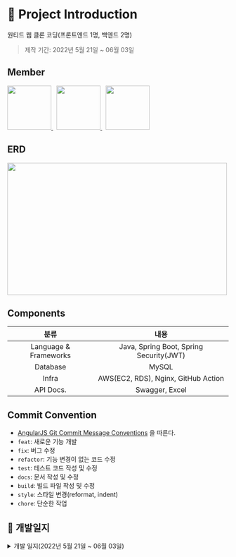 # 📝 Project Introduction
원티드 웹 클론 코딩(프론트엔드 1명, 백엔드 2명)

>제작 기간: 2022년 5월 21일 ~ 06월 03일

## Member
<p>
  <a href="https://github.com/dkswnkk">
     <img src="https://github.com/dkswnkk.png" width="100">
  </a>
  &nbsp;
  <a href="https://github.com/kys95">
   <img src="https://github.com/kys95.png" width="100">
  </a>
  &nbsp;
  <a href="https://github.com/Sukyung-Park">
   <img src="https://github.com/Sukyung-Park.png" width="100">
  </a>
</p>


## ERD

<img width="500" height="300" src="https://user-images.githubusercontent.com/70481813/169830513-aa998edd-9219-4cc1-9015-312bd42c0765.png">

## Components
|분류|내용|
|:---:|:---:|
|Language & Frameworks|Java, Spring Boot, Spring Security(JWT)|
|Database|MySQL|
|Infra|AWS(EC2, RDS), Nginx, GitHub Action|
|API Docs.|Swagger, Excel|


## Commit Convention
- [AngularJS Git Commit Message Conventions](https://gist.github.com/stephenparish/9941e89d80e2bc58a153) 을 따른다.
- `feat`: 새로운 기능 개발
- `fix`: 버그 수정
- `refactor`: 기능 변경이 없는 코드 수정
- `test`: 테스트 코드 작성 및 수정
- `docs`: 문서 작성 및 수정
- `build`: 빌드 파일 작성 및 수정
- `style`: 스타일 변경(reformat, indent)
- `chore`: 단순한 작업

## 📝 개발일지

<details>
<summary>개발 일지(2022년 5월 21일 ~ 06월 03일)</summary>

## 2022-05-21(토)
안주: ERD설계(80%진행)
  
퓨어
- ERD설계(80%진행)
- 가비아 도메인 구입 및 dev/prod 서버 구축
  
  
## 2022-05-22(일) 
안주
- ERD설계 마무리
- API 명세서 작성
 
퓨어
- ERD수정
- API 리스트업(80%)

## 2022-05-23(월) 
안주
- 회원가입 API 구현
- 로그인 API 구현
- 프론트와 회의 진행
- 1차 피드백 받음

퓨어
- git pull 에러 해결
- git merge conflict 에러 해결
- 프론트와 회의 진행
- 1차 피드백 
 
## 2022-05-24(화)
안주
- 배너 광고 조회 API 구현
- 유저 정보 조회 API 구현

퓨어
- 채용공고 화면 조회 API 구현

## 2022-05-25(수)
안주
- 이력서 생성 API구현
- 해당 유저의 모든 이력서 조회 API 구현
- 이력서 상세 조회 API 구현
- 이력서 삭제 API 구현
  
퓨어
- 채용공고 상세화면 조회 API 구현
- 채용공고 북마크 생성 API 구현
- 채용공고 북마크 취소 API 구현
- 북마크 조회 API 구현
  
## 2022-05-26(목)
 안주
  - 이력서 이름 변경 API 구현
  - 기본 이력서로 변경 API 구현
  - 이력서 작성 상태 변경 API 구현
  - 이력서 수정 API 구현
  
 퓨어
 - 회사 상세 조회 API 구현
 - 회사 정보 생성 API 구현
 - 회사 정보 수정 API 구현
 - 회사 정보 삭제 API 구현
  
## 2022-05-27(금)
안주
- 회원 탈퇴 API 구현
- 유저 프로필 이미지 변경 API 구현
  
퓨어
- 채용공고 좋아요 생성, 취소 버그 해결  
</details>

